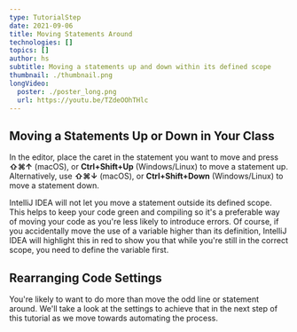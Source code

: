 ```yaml
---
type: TutorialStep
date: 2021-09-06
title: Moving Statements Around
technologies: []
topics: []
author: hs
subtitle: Moving a statements up and down within its defined scope
thumbnail: ./thumbnail.png
longVideo:
  poster: ./poster_long.png
  url: https://youtu.be/TZdeOOhTHlc
---
```


## Moving a Statements Up or Down in Your Class
In the editor, place the caret in the statement you want to move and press **⇧⌘↑** (macOS), or **Ctrl+Shift+Up** (Windows/Linux) to move a statement up. Alternatively, use **⇧⌘↓** (macOS), or **Ctrl+Shift+Down** (Windows/Linux) to move a statement down. 

IntelliJ IDEA will not let you move a statement outside its defined scope. This helps to keep your code green and compiling so it's a preferable way of moving your code as you're less likely to introduce errors. Of course, if you accidentally move the use of a variable higher than its definition, IntelliJ IDEA will highlight this in red to show you that while you're still in the correct scope, you need to define the variable first.   

## Rearranging Code Settings
You're likely to want to do more than move the odd line or statement around. We'll take a look at the settings to achieve that in the next step of this tutorial as we move towards automating the process. 